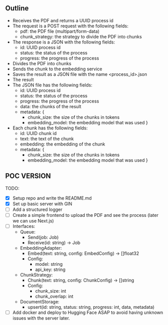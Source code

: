 ## Outline

- Receives the PDF and returns a UUID process id
- The request is a POST request with the following fields:
  - pdf: the PDF file (multipart/form-data)
  - chunk_strategy: the strategy to divide the PDF into chunks
- The response is a JSON with the following fields:
  - id: UUID process id
  - status: the status of the process
  - progress: the progress of the process
- Divides the PDF into chunks
- Sends the chunk to the embedding service
- Saves the result as a JSON file with the name <process_id>.json
- The result
- The JSON file has the following fields:
  - id: UUID process id
  - status: the status of the process
  - progress: the progress of the process
  - data: the chunks of the result
  - metadata: {
    - chunk_size: the size of the chunks in tokens
    - embedding_model: the embedding model that was used
  }
- Each chunk has the following fields:
  - id: UUID chunk id
  - text: the text of the chunk
  - embedding: the embedding of the chunk
  - metadata: {
    - chunk_size: the size of the chunks in tokens
    - embedding_model: the embedding model that was used
  }

## POC VERSION

TODO:
- [X] Setup repo and write the README.md
- [X] Set up basic server with GIN
- [ ] Add a structured logger
- [ ] Create a simple frontend to upload the PDF and see the process (later we can use Next.js)
- [ ] Interfaces: 
    - Queue: 
        - Send(job: Job)
        - Receive(id: string) -> Job
    - EmbeddingAdapter:
        - Embed(text: string, config: EmbedConfig) -> []float32
        - Config:
            - model: string
            - api_key: string
    - ChunkStrategy:
        - Chunk(text: string, config: ChunkConfig) -> []string
        - Config:
            - chunk_size: int
            - chunk_overlap: int
    - DocumentStorage:
        - upsert(id: string, status: string, progress: int, data, metadata)
- [ ] Add docker and deploy to Hugging Face ASAP to avoid having unknown issues with the server later.
